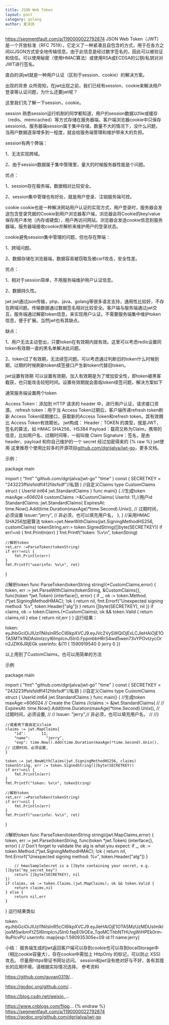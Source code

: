 ```yaml
---
title: JSON Web Token
layout: post
category: golang
author: 夏泽民
---
```

https://segmentfault.com/a/1190000022792874
JSON Web Token（JWT）是一个开放标准（RFC 7519），它定义了一种紧凑且自包含的方式，用于在各方之间以JSON方式安全地传输信息。由于此信息是经过数字签名的，因此可以被验证和信任。可以使用秘密（使用HMAC算法）或使用RSA或ECDSA的公钥/私钥对对JWT进行签名。

直白的讲jwt就是一种用户认证（区别于session、cookie）的解决方案。

出现的背景
众所周知，在jwt出现之前，我们已经有session、cookie来解决用户登录等认证问题，为什么还要jwt呢？

这里我们先了解一下session，cookie。
<!-- more -->
session
熟悉session运行机制的同学都知道，用户的session数据以file或缓存（redis、memcached）等方式存储在服务器端，客户端浏览器cookie中只保存sessionid。服务器端session属于集中存储，数量不大的情况下，没什么问题，当用户数据逐渐增多到一程度，就会给服务端管理和维护带来大的负担。

session有两个弊端：

1、无法实现跨域。

2、由于session数据属于集中管理里，量大的时候服务器性能是个问题。

优点：

1、session存在服务端，数据相对比较安全。

2、session集中管理也有好处，就是用户登录、注销服务端可控。

cookie
cookie也是一种解决网站用户认证的实现方式，用户登录时，服务器会发送包含登录凭据的Cookie到用户浏览器客户端，浏览器会将Cookie的key/value保存用户本地（内存或硬盘），用户再访问网站，浏览器会发送cookie信息到服务器端，服务器端接收cookie并解析来维护用户的登录状态。

cookie避免session集中管理的问题，但也存在弊端：

1、跨域问题。

2、数据存储在浏览器端，数据容易被窃取及被csrf攻击，安全性差。

优点：

1、相对于session简单，不用服务端维护用户认证信息。

2、数据持久性。

jwt
jwt通过json传输，php、java、golang等很多语言支持，通用性比较好，不存在跨域问题。传输数据通过数据签名相对比较安全。客户端与服务端通过jwt交互，服务端通过解密token信息，来实现用户认证。不需要服务端集中维护token信息，便于扩展。当然jwt也有其缺点。

缺点：

1、用户无法主动登出，只要token在有效期内就有效。这里可以考虑redis设置同token有效期一直的黑名单解决此问题。

2、token过了有效期，无法续签问题。可以考虑通过判断旧的token什么时候到期，过期的时候刷新token续签接口产生新token代替旧token。

jwt设置有效期
可以设置有效期，加入有效期是为了增加安全性，即token被黑客截获，也只能攻击较短时间。设置有效期就会面临token续签问题，解决方案如下

通常服务端设置两个token

Access Token：添加到 HTTP 请求的 header 中，进行用户认证，请求接口资源。
refresh token：用于当 Access Token过期后，客户端传递refresh token刷新 Access Token续期接口，获取新的Access Token和refresh token。其有效期比 Access Token有效期长。
jwt构成：
Header：TOKEN 的类型，就是JWT，签名的算法，如 HMAC SHA256、HS384
Payload：载荷又称为Claim，携带的信息，比如用户名、过期时间等，一般叫做 Claim
Signature：签名，是由header、payload 和你自己维护的一个 secret 经过加密得来的
{% raw %}
jwt使用
这里推荐个使用比较多的开源项目[github.com/dgrijalva/jwt-go]()，更多文档。

示例：

package main

import (
    "fmt"
    "github.com/dgrijalva/jwt-go"
    "time"
)
const (
    SECRETKEY = "243223ffslsfsldfl412fdsfsdf"//私钥
)
//自定义Claims
type CustomClaims struct {
    UserId int64
    jwt.StandardClaims
}
func main() {
    //生成token
    maxAge:=60*60*24
    customClaims :=&CustomClaims{
        UserId: 11,//用户id
        StandardClaims: jwt.StandardClaims{
            ExpiresAt: time.Now().Add(time.Duration(maxAge)*time.Second).Unix(), // 过期时间，必须设置
            Issuer:"jerry",   // 非必须，也可以填充用户名，
        },
    }
    //采用HMAC SHA256加密算法
    token:=jwt.NewWithClaims(jwt.SigningMethodHS256, customClaims)
    tokenString,err:= token.SignedString([]byte(SECRETKEY))
    if err!=nil {
        fmt.Println(err)
    }
    fmt.Printf("token: %v\n", tokenString)

    //解析token
    ret,err :=ParseToken(tokenString)
    if err!=nil {
        fmt.Println(err)
    }
    fmt.Printf("userinfo: %v\n", ret)
}

//解析token
func ParseToken(tokenString string)(*CustomClaims,error)  {
    token, err := jwt.ParseWithClaims(tokenString, &CustomClaims{}, func(token *jwt.Token) (interface{}, error) {
        if _, ok := token.Method.(*jwt.SigningMethodHMAC); !ok {
            return nil, fmt.Errorf("Unexpected signing method: %v", token.Header["alg"])
        }
        return []byte(SECRETKEY), nil
    })
    if claims, ok := token.Claims.(*CustomClaims); ok && token.Valid {
        return claims,nil
    } else {
        return nil,err
    }
}
运行结果：

token: eyJhbGciOiJIUzI1NiIsInR5cCI6IkpXVCJ9.eyJVc2VySWQiOjExLCJleHAiOjE1OTA5MTk1NDAsImlzcyI6ImplcnJ5In0.FppmbbHRrS4wd5wen73vYPOvtzycOrn2JZlK6JRjEGk
userinfo: &{11 { 1590919540 0 jerry 0 }}

以上用到了CustomClaims，也可以用简单的方法

示例

package main

import (
    "fmt"
    "github.com/dgrijalva/jwt-go"
    "time"
)
const (
    SECRETKEY = "243223ffslsfsldfl412fdsfsdf"//私钥
)
//自定义Claims
type CustomClaims struct {
    UserId int64
    jwt.StandardClaims
}
func main() {
    //生成token
    maxAge:=60*60*24
    // Create the Claims
    //claims := &jwt.StandardClaims{
    //    //    ExpiresAt: time.Now().Add(time.Duration(maxAge)*time.Second).Unix(), // 过期时间，必须设置,
    //    //    Issuer:    "jerry",// 非必须，也可以填充用户名，
    //    //}

    //或者用下面自定义claim
    claims := jwt.MapClaims{
        "id":       11,
        "name":       "jerry",
        "exp": time.Now().Add(time.Duration(maxAge)*time.Second).Unix(), // 过期时间，必须设置,
    }

    token := jwt.NewWithClaims(jwt.SigningMethodHS256, claims)
    tokenString, err := token.SignedString([]byte(SECRETKEY))
    if err!=nil {
        fmt.Println(err)
    }
    fmt.Printf("token: %v\n", tokenString)

    //解析token
    ret,err :=ParseToken(tokenString)
    if err!=nil {
        fmt.Println(err)
    }
    fmt.Printf("userinfo: %v\n", ret)
}

//解析token
func ParseToken(tokenString string)(jwt.MapClaims,error)  {
    token, err := jwt.Parse(tokenString, func(token *jwt.Token) (interface{}, error) {
        // Don't forget to validate the alg is what you expect:
        if _, ok := token.Method.(*jwt.SigningMethodHMAC); !ok {
            return nil, fmt.Errorf("Unexpected signing method: %v", token.Header["alg"])
        }

        // hmacSampleSecret is a []byte containing your secret, e.g. []byte("my_secret_key")
        return []byte(SECRETKEY), nil
    })
    if claims, ok := token.Claims.(jwt.MapClaims); ok && token.Valid {
        return claims,nil
    } else {
        return nil,err
    }
}
运行结果类似

token: eyJhbGciOiJIUzI1NiIsInR5cCI6IkpXVCJ9.eyJleHAiOjE1OTA5MzUzMDUsImlkIjoxMSwibmFtZSI6ImplcnJ5In0.fapE0IiOEe_TqoMCThbNTHUvgWiHPEk0rm-9uPIcvPU
userinfo: map[exp:1.590935305e+09 id:11 name:jerry]

小结：
服务端生成的jwt返回客户端可以存到cookie也可以存到localStorage中（相比cookie容量大），存在cookie中需加上 HttpOnly 的标记，可以防止 XSS) 攻击。
尽量用https带证书网址访问。
session和jwt没有绝对好与不好，各有其擅长的应用环境，请根据实际情况选择。
参考资料

https://github.com/guyan0319/...

https://godoc.org/github.com/...

https://blog.csdn.net/weixin_...

https://www.cnblogs.com/flipp...
{% endraw %}
https://segmentfault.com/a/1190000022792874
https://godoc.org/github.com/dgrijalva/jwt-go
